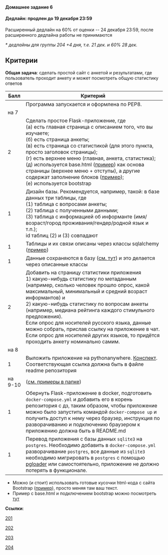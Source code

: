 #### Домашнее задание 6

#### Дедлайн: продлен до 19 декабря 23:59

Расширенный дедлайн на 60% от оценки -- 24 декабря 23:59, после расширенного дедлайна работы не принимаются

 *\* дедлайны для группы 204 +4 дня, т.е. 21 дек. и 60% 28 дек.*

## Критерии

**Общая задача**: сделать простой сайт с анкетой и результатами, где пользователь проходит анкету и может посмотреть общую статистику ответов

|Балл|Критерий|
|----|--------|
||Программа запускается и оформлена по PEP8.|
|на 7||
|2|Сделать простое Flask-приложение, где <br>(а) есть главная страница с описанием того, что вы изучаете; <br>(б) есть страница анкеты; <br>(в) есть страница со статистикой (для этого пункта, просто заголовок страницы); <br>(г) есть верхнее меню (главная, анкета, статистика); <br>(д) используется base.html ([пример](https://github.com/hse-ling-python/imdb-site-example/blob/main/templates/base.html)) как основа страницы (верхнее меню + отступы), а другие содержат заполнение блоков ([пример](https://github.com/hse-ling-python/imdb-site-example/blob/main/templates/person.html)); <br>(е) используется bootstrap|
|1|Дизайн базы. Рекомендуется, например, такой: в базе данных три таблицы, где <br>(1) таблица с вопросами анкеты; <br>(2) таблица с полученными данными; <br>(3) таблица с информацией об информанте (имя/возраст/город проживания/гендер/родной язык и т.п.); <br>id таблиц (2) и (3) совпадают|
|1|Таблицы и их связи описаны через классы sqlalchemy ([пример](https://github.com/hse-ling-python/imdb-site-example/blob/main/models.py))|
|1|Данные сохраняются в базу ([см. тут](https://github.com/hse-ling-python/seminars/blob/master/flask_applications/flask_db_queries.ipynb)) и это делается через описанные классы|
|2|Добавить на страницу статистики приложения <br>1) какую-нибудь статистику по метаданным (например, сколько человек прошло опрос, какой максимальный, минимальный и средний возраст информантов) и <br>2) какую-нибудь статистику по вопросам анкеты (например, медиана рейтинга каждого стимульного предложения). <br>Если опрос для носителей русского языка, данные можно собрать, прислав ссылку на приложение в чат. Если опрос для носителей других языков, то придётся проходить анкету номинально самим. |
|на 8||
|1|Выложить приложение на pythonanywhere. [Конспект](https://github.com/hse-ling-python/seminars/blob/master/PAW/pythonanywhere.ipynb). Соответствующая ссылка должна быть в файле readme репозитория|
|на 9-10| ([см. примеры в папке](https://github.com/hse-ling-python/seminars/tree/master/docker))|
|1|Обернуть Flask-приложение в docker, подготовить `docker-compose.yml` и добавить его в корень репозитория с дз, таким образом, чтобы приложение можно было запустить командой `docker-compose up` и получить доступ к нему через браузер, инструкция по разворачиванию и подключению браузером к приложению должна быть в README.md |
|1|Перевод приложения с базы данных `sqlite3` на `postgres`. Необходимо добавить в `docker-compose.yml` разворачивание `postgres`, все данные из `sqlite3` необходимо мигрировать в `postgres` с помощью [pgloader](https://pgloader.readthedocs.io/en/latest/ref/sqlite.html) или самостоятельно, приложение не должно потерять в функционале.|

- Можно (и стоит) использовать готовые кусочки html-кода с сайта Bootstrap ([пример](https://getbootstrap.com/docs/4.5/components/buttons/)), просто меняя там ваш текст.
- Пример с base.html и подключением bootstrap можно посмотреть [тут](https://github.com/hse-ling-python/seminars/tree/master/flask_applications/imdb_site/templates)

**Ссылки**: 

[201](https://classroom.github.com/a/7ud_HqC3)

[202](https://classroom.github.com/a/PCaDNItQ)

[203](https://classroom.github.com/a/RAxEdSOe)

[204](https://classroom.github.com/a/MosaVbid)

